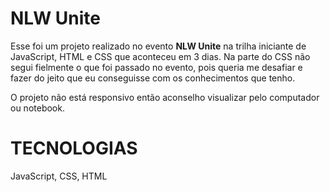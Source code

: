 # NLW Unite

Esse foi um projeto realizado no evento **NLW Unite** na trilha iniciante de JavaScript, HTML e CSS que aconteceu em 3 dias. Na parte do CSS não segui fielmente o que foi passado no evento, pois queria me desafiar e fazer do jeito que eu conseguisse com os conhecimentos que tenho.

O projeto não está responsivo então aconselho visualizar pelo computador ou notebook.

# TECNOLOGIAS

JavaScript, CSS, HTML
